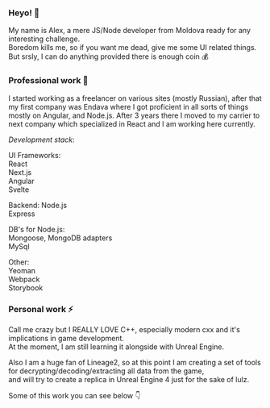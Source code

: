 ### Heyo! 💬

My name is Alex, a mere JS/Node developer from Moldova ready for any interesting challenge.  
Boredom kills me, so if you want me dead, give me some UI related things. But srsly, I can do anything provided there is enough coin :moneybag:  

### Professional work :city_sunrise:

I started working as a freelancer on various sites (mostly Russian), after that my first company was Endava where I got proficient in all sorts of things mostly on Angular, and Node.js. After 3 years there I moved to my carrier to next company which specialized in React and I am working here currently. 

*Development stack*:  

UI Frameworks:  
React  
Next.js  
Angular  
Svelte  

Backend:
Node.js  
Express  

DB's for Node.js:  
Mongoose, MongoDB adapters  
MySql  

Other:  
Yeoman  
Webpack  
Storybook  


### Personal work ⚡

Call me crazy but I REALLY LOVE C++, especially modern cxx and it's implications in game development.  
At the moment, I am still learning it alongside with Unreal Engine.  

Also I am a huge fan of Lineage2, so at this point I am creating a set of tools for decrypting/decoding/extracting all data from the game,  
and will try to create a replica in Unreal Engine 4 just for the sake of lulz.  

Some of this work you can see below :point_down:
